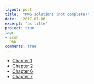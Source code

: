 ```yaml
---
layout: post
title:  "MWG solutions (not complete)"
date:   2017-07-06
excerpt: "as title"
project: true
tag:
- Econ
- PhD
comments: true
---
```


* [Chapter 1](https://sunglinhsieh.github.io//assets/files/mascolell.sol.ch1.pdf)
* [Chapter 2](https://sunglinhsieh.github.io//assets/files/mascolell.sol.ch2.pdf)
* [Chapter 6](https://sunglinhsieh.github.io//assets/files/mascolell.sol.ch6.pdf)
* [Chapter 7](https://sunglinhsieh.github.io//assets/files/mascolell.sol.ch7.pdf)